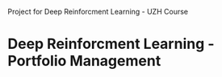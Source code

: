 Project for Deep Reinforcment Learning - UZH Course 

# Deep Reinforcment Learning - Portfolio Management



